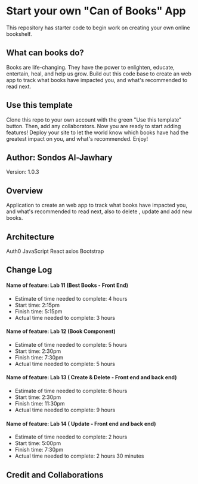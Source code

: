 # Start your own "Can of Books" App

This repository has starter code to begin work on creating your own online bookshelf.

## What can books do?

Books are life-changing. They have the power to enlighten, educate, entertain, heal, and help us grow. Build out this code base to create an web app to track what books have impacted you, and what's recommended to read next.

## Use this template

Clone this repo to your own account with the green "Use this template" button. Then, add any collaborators. Now you are ready to start adding features! Deploy your site to let the world know which books have had the greatest impact on you, and what's recommended. Enjoy!


## Author: Sondos Al-Jawhary

Version: 1.0.3

## Overview
Application to create an web app to track what books have impacted you, and what's recommended to read next, also to delete , update and add new books.

## Architecture
Auth0
JavaScript
React
axios
Bootstrap

## Change Log

#### Name of feature: Lab 11 (Best Books - Front End)

- Estimate of time needed to complete: 4 hours
- Start time: 2:15pm
- Finish time: 5:15pm
- Actual time needed to complete: 3 hours


#### Name of feature: Lab 12 (Book Component)

- Estimate of time needed to complete: 5 hours
- Start time: 2:30pm
- Finish time: 7:30pm
- Actual time needed to complete: 5 hours


#### Name of feature: Lab 13 ( Create & Delete - Front end and back end)

- Estimate of time needed to complete: 6 hours
- Start time: 2:30pm
- Finish time: 11:30pm
- Actual time needed to complete: 9 hours


#### Name of feature: Lab 14 ( Update - Front end and back end)

- Estimate of time needed to complete: 2 hours
- Start time: 5:00pm
- Finish time: 7:30pm
- Actual time needed to complete: 2 hours 30 minutes

## Credit and Collaborations
